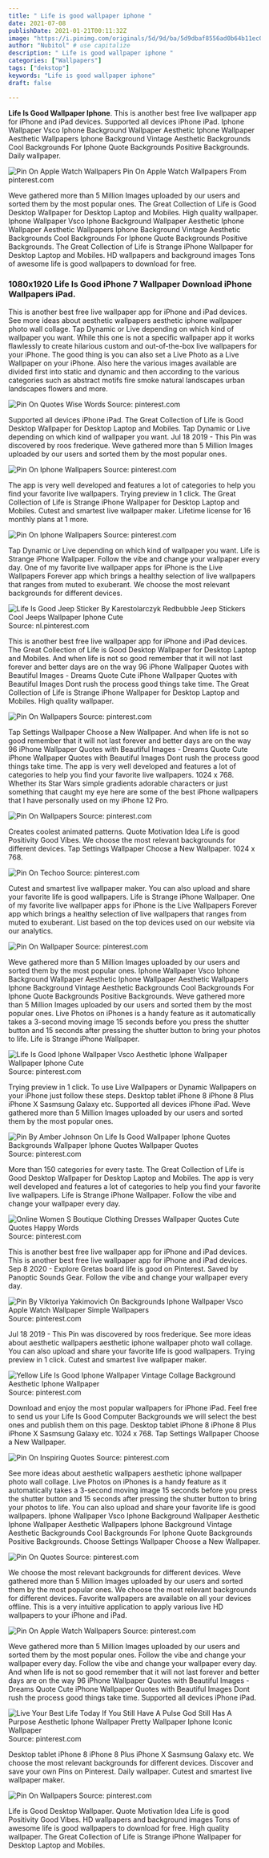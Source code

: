 ```yaml
---
title: " Life is good wallpaper iphone "
date: 2021-07-08
publishDate: 2021-01-21T00:11:32Z
image: "https://i.pinimg.com/originals/5d/9d/ba/5d9dbaf8556ad0b64b11ec039d4fc4df.jpg"
author: "Nubitol" # use capitalize
description: " Life is good wallpaper iphone "
categories: ["Wallpapers"]
tags: ["dekstop"]
keywords: "Life is good wallpaper iphone"
draft: false

---
```



**Life Is Good Wallpaper Iphone**. This is another best free live wallpaper app for iPhone and iPad devices. Supported all devices iPhone iPad. Iphone Wallpaper Vsco Iphone Background Wallpaper Aesthetic Iphone Wallpaper Aesthetic Wallpapers Iphone Background Vintage Aesthetic Backgrounds Cool Backgrounds For Iphone Quote Backgrounds Positive Backgrounds. Daily wallpaper.

![Pin On Apple Watch Wallpapers](https://i.pinimg.com/474x/d3/c8/df/d3c8df02390d2c39149f4625c7c744d8.jpg "Pin On Apple Watch Wallpapers")
Pin On Apple Watch Wallpapers From pinterest.com


Weve gathered more than 5 Million Images uploaded by our users and sorted them by the most popular ones. The Great Collection of Life is Good Desktop Wallpaper for Desktop Laptop and Mobiles. High quality wallpaper. Iphone Wallpaper Vsco Iphone Background Wallpaper Aesthetic Iphone Wallpaper Aesthetic Wallpapers Iphone Background Vintage Aesthetic Backgrounds Cool Backgrounds For Iphone Quote Backgrounds Positive Backgrounds. The Great Collection of Life is Strange iPhone Wallpaper for Desktop Laptop and Mobiles. HD wallpapers and background images Tons of awesome life is good wallpapers to download for free.

### 1080x1920 Life Is Good iPhone 7 Wallpaper Download iPhone Wallpapers iPad.

This is another best free live wallpaper app for iPhone and iPad devices. See more ideas about aesthetic wallpapers aesthetic iphone wallpaper photo wall collage. Tap Dynamic or Live depending on which kind of wallpaper you want. While this one is not a specific wallpaper app it works flawlessly to create hilarious custom and out-of-the-box live wallpapers for your iPhone. The good thing is you can also set a Live Photo as a Live Wallpaper on your iPhone. Also here the various images available are divided first into static and dynamic and then according to the various categories such as abstract motifs fire smoke natural landscapes urban landscapes flowers and more.


![Pin On Quotes Wise Words](https://i.pinimg.com/736x/cb/5f/27/cb5f27462c32e336bbc00fe46472b55c.jpg "Pin On Quotes Wise Words")
Source: pinterest.com

Supported all devices iPhone iPad. The Great Collection of Life is Good Desktop Wallpaper for Desktop Laptop and Mobiles. Tap Dynamic or Live depending on which kind of wallpaper you want. Jul 18 2019 - This Pin was discovered by roos frederique. Weve gathered more than 5 Million Images uploaded by our users and sorted them by the most popular ones.

![Pin On Iphone Wallpapers](https://i.pinimg.com/originals/13/66/69/136669b8f623724bc7588de97ea9d15d.jpg "Pin On Iphone Wallpapers")
Source: pinterest.com

The app is very well developed and features a lot of categories to help you find your favorite live wallpapers. Trying preview in 1 click. The Great Collection of Life is Strange iPhone Wallpaper for Desktop Laptop and Mobiles. Cutest and smartest live wallpaper maker. Lifetime license for 16 monthly plans at 1 more.

![Pin On Iphone Wallpapers](https://i.pinimg.com/originals/36/98/da/3698da2aaf91e495b070dd6886bcc51f.jpg "Pin On Iphone Wallpapers")
Source: pinterest.com

Tap Dynamic or Live depending on which kind of wallpaper you want. Life is Strange iPhone Wallpaper. Follow the vibe and change your wallpaper every day. One of my favorite live wallpaper apps for iPhone is the Live Wallpapers Forever app which brings a healthy selection of live wallpapers that ranges from muted to exuberant. We choose the most relevant backgrounds for different devices.

![Life Is Good Jeep Sticker By Karestolarczyk Redbubble Jeep Stickers Cool Jeeps Wallpaper Iphone Cute](https://i.pinimg.com/originals/d5/f9/6c/d5f96cf983a991cfe826500620f33fd2.jpg "Life Is Good Jeep Sticker By Karestolarczyk Redbubble Jeep Stickers Cool Jeeps Wallpaper Iphone Cute")
Source: nl.pinterest.com

This is another best free live wallpaper app for iPhone and iPad devices. The Great Collection of Life is Good Desktop Wallpaper for Desktop Laptop and Mobiles. And when life is not so good remember that it will not last forever and better days are on the way 96 iPhone Wallpaper Quotes with Beautiful Images - Dreams Quote Cute iPhone Wallpaper Quotes with Beautiful Images Dont rush the process good things take time. The Great Collection of Life is Strange iPhone Wallpaper for Desktop Laptop and Mobiles. High quality wallpaper.

![Pin On Wallpapers](https://i.pinimg.com/736x/be/3f/df/be3fdf4e41d53b305432a23367fa91bb.jpg "Pin On Wallpapers")
Source: pinterest.com

Tap Settings Wallpaper Choose a New Wallpaper. And when life is not so good remember that it will not last forever and better days are on the way 96 iPhone Wallpaper Quotes with Beautiful Images - Dreams Quote Cute iPhone Wallpaper Quotes with Beautiful Images Dont rush the process good things take time. The app is very well developed and features a lot of categories to help you find your favorite live wallpapers. 1024 x 768. Whether its Star Wars simple gradients adorable characters or just something that caught my eye here are some of the best iPhone wallpapers that I have personally used on my iPhone 12 Pro.

![Pin On Wallpapers](https://i.pinimg.com/474x/6a/cf/b6/6acfb692eddb36310d4709b874ee506c.jpg "Pin On Wallpapers")
Source: pinterest.com

Creates coolest animated patterns. Quote Motivation Idea Life is good Positivity Good Vibes. We choose the most relevant backgrounds for different devices. Tap Settings Wallpaper Choose a New Wallpaper. 1024 x 768.

![Pin On Techoo](https://i.pinimg.com/originals/4e/b1/6f/4eb16f1ef4567073f9c3ac4beb61effb.jpg "Pin On Techoo")
Source: pinterest.com

Cutest and smartest live wallpaper maker. You can also upload and share your favorite life is good wallpapers. Life is Strange iPhone Wallpaper. One of my favorite live wallpaper apps for iPhone is the Live Wallpapers Forever app which brings a healthy selection of live wallpapers that ranges from muted to exuberant. List based on the top devices used on our website via our analytics.

![Pin On Wallpaper](https://i.pinimg.com/originals/c9/1f/84/c91f84a130c2c82fb8e4ba0a03cd5dce.jpg "Pin On Wallpaper")
Source: pinterest.com

Weve gathered more than 5 Million Images uploaded by our users and sorted them by the most popular ones. Iphone Wallpaper Vsco Iphone Background Wallpaper Aesthetic Iphone Wallpaper Aesthetic Wallpapers Iphone Background Vintage Aesthetic Backgrounds Cool Backgrounds For Iphone Quote Backgrounds Positive Backgrounds. Weve gathered more than 5 Million Images uploaded by our users and sorted them by the most popular ones. Live Photos on iPhones is a handy feature as it automatically takes a 3-second moving image 15 seconds before you press the shutter button and 15 seconds after pressing the shutter button to bring your photos to life. Life is Strange iPhone Wallpaper.

![Life Is Good Iphone Wallpaper Vsco Aesthetic Iphone Wallpaper Wallpaper Iphone Cute](https://i.pinimg.com/originals/30/23/6f/30236fb28514e8e0d7b930e87ba063d5.jpg "Life Is Good Iphone Wallpaper Vsco Aesthetic Iphone Wallpaper Wallpaper Iphone Cute")
Source: pinterest.com

Trying preview in 1 click. To use Live Wallpapers or Dynamic Wallpapers on your iPhone just follow these steps. Desktop tablet iPhone 8 iPhone 8 Plus iPhone X Sasmsung Galaxy etc. Supported all devices iPhone iPad. Weve gathered more than 5 Million Images uploaded by our users and sorted them by the most popular ones.

![Pin By Amber Johnson On Life Is Good Wallpaper Iphone Quotes Backgrounds Wallpaper Iphone Quotes Wallpaper Quotes](https://i.pinimg.com/564x/a6/b2/59/a6b2594519f14a11c248b9a720538f87.jpg "Pin By Amber Johnson On Life Is Good Wallpaper Iphone Quotes Backgrounds Wallpaper Iphone Quotes Wallpaper Quotes")
Source: pinterest.com

More than 150 categories for every taste. The Great Collection of Life is Good Desktop Wallpaper for Desktop Laptop and Mobiles. The app is very well developed and features a lot of categories to help you find your favorite live wallpapers. Life is Strange iPhone Wallpaper. Follow the vibe and change your wallpaper every day.

![Online Women S Boutique Clothing Dresses Wallpaper Quotes Cute Quotes Happy Words](https://i.pinimg.com/736x/5d/c8/e9/5dc8e96b9af9086b72f32d676ed0520c.jpg "Online Women S Boutique Clothing Dresses Wallpaper Quotes Cute Quotes Happy Words")
Source: pinterest.com

This is another best free live wallpaper app for iPhone and iPad devices. This is another best free live wallpaper app for iPhone and iPad devices. Sep 8 2020 - Explore Gretas board life is good on Pinterest. Saved by Panoptic Sounds Gear. Follow the vibe and change your wallpaper every day.

![Pin By Viktoriya Yakimovich On Backgrounds Iphone Wallpaper Vsco Apple Watch Wallpaper Simple Wallpapers](https://i.pinimg.com/originals/02/82/77/028277599febda39b7539d9a5897bbe3.png "Pin By Viktoriya Yakimovich On Backgrounds Iphone Wallpaper Vsco Apple Watch Wallpaper Simple Wallpapers")
Source: pinterest.com

Jul 18 2019 - This Pin was discovered by roos frederique. See more ideas about aesthetic wallpapers aesthetic iphone wallpaper photo wall collage. You can also upload and share your favorite life is good wallpapers. Trying preview in 1 click. Cutest and smartest live wallpaper maker.

![Yellow Life Is Good Iphone Wallpaper Vintage Collage Background Aesthetic Iphone Wallpaper](https://i.pinimg.com/564x/00/5e/0f/005e0fd73ffdcf8d45c6d979d13e575b.jpg "Yellow Life Is Good Iphone Wallpaper Vintage Collage Background Aesthetic Iphone Wallpaper")
Source: pinterest.com

Download and enjoy the most popular wallpapers for iPhone iPad. Feel free to send us your Life Is Good Computer Backgrounds we will select the best ones and publish them on this page. Desktop tablet iPhone 8 iPhone 8 Plus iPhone X Sasmsung Galaxy etc. 1024 x 768. Tap Settings Wallpaper Choose a New Wallpaper.

![Pin On Inspiring Quotes](https://i.pinimg.com/736x/a3/d9/a7/a3d9a73808fc1c0ae27a67d906acd858.jpg "Pin On Inspiring Quotes")
Source: pinterest.com

See more ideas about aesthetic wallpapers aesthetic iphone wallpaper photo wall collage. Live Photos on iPhones is a handy feature as it automatically takes a 3-second moving image 15 seconds before you press the shutter button and 15 seconds after pressing the shutter button to bring your photos to life. You can also upload and share your favorite life is good wallpapers. Iphone Wallpaper Vsco Iphone Background Wallpaper Aesthetic Iphone Wallpaper Aesthetic Wallpapers Iphone Background Vintage Aesthetic Backgrounds Cool Backgrounds For Iphone Quote Backgrounds Positive Backgrounds. Choose Settings Wallpaper Choose a New Wallpaper.

![Pin On Quotes](https://i.pinimg.com/736x/77/89/22/77892205c05a0ff79e9fec1b7038a563.jpg "Pin On Quotes")
Source: pinterest.com

We choose the most relevant backgrounds for different devices. Weve gathered more than 5 Million Images uploaded by our users and sorted them by the most popular ones. We choose the most relevant backgrounds for different devices. Favorite wallpapers are available on all your devices offline. This is a very intuitive application to apply various live HD wallpapers to your iPhone and iPad.

![Pin On Apple Watch Wallpapers](https://i.pinimg.com/474x/d3/c8/df/d3c8df02390d2c39149f4625c7c744d8.jpg "Pin On Apple Watch Wallpapers")
Source: pinterest.com

Weve gathered more than 5 Million Images uploaded by our users and sorted them by the most popular ones. Follow the vibe and change your wallpaper every day. Follow the vibe and change your wallpaper every day. And when life is not so good remember that it will not last forever and better days are on the way 96 iPhone Wallpaper Quotes with Beautiful Images - Dreams Quote Cute iPhone Wallpaper Quotes with Beautiful Images Dont rush the process good things take time. Supported all devices iPhone iPad.

![Live Your Best Life Today If You Still Have A Pulse God Still Has A Purpose Aesthetic Iphone Wallpaper Pretty Wallpaper Iphone Iconic Wallpaper](https://i.pinimg.com/originals/8b/d6/97/8bd697aa537185e867f23ae8dd23a41f.jpg "Live Your Best Life Today If You Still Have A Pulse God Still Has A Purpose Aesthetic Iphone Wallpaper Pretty Wallpaper Iphone Iconic Wallpaper")
Source: pinterest.com

Desktop tablet iPhone 8 iPhone 8 Plus iPhone X Sasmsung Galaxy etc. We choose the most relevant backgrounds for different devices. Discover and save your own Pins on Pinterest. Daily wallpaper. Cutest and smartest live wallpaper maker.

![Pin On Wallpapers](https://i.pinimg.com/originals/5d/9d/ba/5d9dbaf8556ad0b64b11ec039d4fc4df.jpg "Pin On Wallpapers")
Source: pinterest.com

Life is Good Desktop Wallpaper. Quote Motivation Idea Life is good Positivity Good Vibes. HD wallpapers and background images Tons of awesome life is good wallpapers to download for free. High quality wallpaper. The Great Collection of Life is Strange iPhone Wallpaper for Desktop Laptop and Mobiles.

